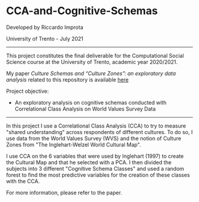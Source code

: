 # CCA-and-Cognitive-Schemas
Developed by Riccardo Improta

University of Trento - July 2021

--------

This project constitutes the final deliverable for the Computational Social Science course at the University of Trento, academic year 2020/2021.

My paper _Culture Schemas and “Culture Zones”: an exploratory data analysis_ related to this repository is available [here](https://drive.google.com/file/d/1ggUyp9VBh14gz6XV9inPLSBQXtylILX0/view?usp=sharing)

Project objective:
 * An exploratory analysis on cognitive schemas conducted with Correlational Class Analysis on World Values Survey Data 

--------

In this project I use a Correlational Class Analysis (CCA) to try to measure "shared understanding" across respondents of different cultures. To do so, I use data from the World Values Survey (WVS) and the notion of Culture Zones from "The Inglehart-Welzel World Cultural Map".

I use CCA on the 6  variables that were used by Inglehart (1997) to create the Cultural Map and that he selected with a PCA. I then divided the subjects into 3 different "Cognitive Schema Classes" and used a random forest to find the most predictive variables for the creation of these classes with the CCA.

For more information, please refer to the paper.
